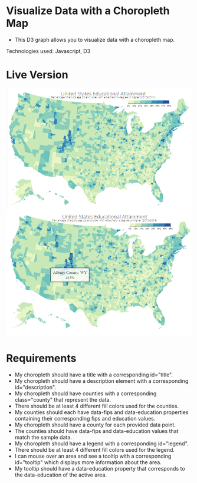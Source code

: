 # Visualize Data with a Choropleth Map

- This D3 graph allows you to visualize data with a choropleth map.

Technologies used: Javascript, D3

# Live Version

![image](./images/preview-1.png)
![image](./images/preview-2.png)

# Requirements

- My choropleth should have a title with a corresponding id="title".
- My choropleth should have a description element with a corresponding id="description".
- My choropleth should have counties with a corresponding class="county" that represent the data.
- There should be at least 4 different fill colors used for the counties.
- My counties should each have data-fips and data-education properties containing their corresponding fips and education values.
- My choropleth should have a county for each provided data point.
- The counties should have data-fips and data-education values that match the sample data.
- My choropleth should have a legend with a corresponding id="legend".
- There should be at least 4 different fill colors used for the legend.
- I can mouse over an area and see a tooltip with a corresponding id="tooltip" which displays more information about the area.
- My tooltip should have a data-education property that corresponds to the data-education of the active area.